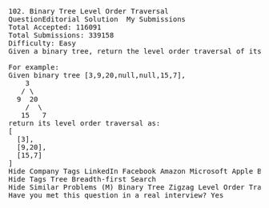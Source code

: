 <pre>
102. Binary Tree Level Order Traversal 
QuestionEditorial Solution  My Submissions
Total Accepted: 116091
Total Submissions: 339158
Difficulty: Easy
Given a binary tree, return the level order traversal of its nodes' values. (ie, from left to right, level by level).

For example:
Given binary tree [3,9,20,null,null,15,7],
    3
   / \
  9  20
    /  \
   15   7
return its level order traversal as:
[
  [3],
  [9,20],
  [15,7]
]
Hide Company Tags LinkedIn Facebook Amazon Microsoft Apple Bloomberg
Hide Tags Tree Breadth-first Search
Hide Similar Problems (M) Binary Tree Zigzag Level Order Traversal (E) Binary Tree Level Order Traversal II (E) Minimum Depth of Binary Tree (M) Binary Tree Vertical Order Traversal
Have you met this question in a real interview? Yes  
</pre>
